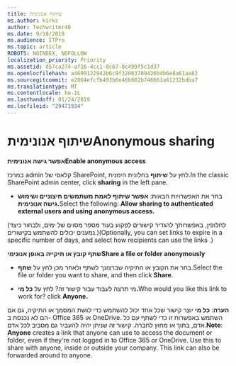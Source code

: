 ```yaml
---
title: שיתוף אנונימית
ms.author: kirks
author: Techwriter40
ms.date: 9/18/2018
ms.audience: ITPro
ms.topic: article
ROBOTS: NOINDEX, NOFOLLOW
localization_priority: Priority
ms.assetid: d57ca274-af16-4cc1-8c67-8c499f5c1d37
ms.openlocfilehash: a4699122942b6c9f32063709426b4b6e8a61aa82
ms.sourcegitcommit: e2864efcfb493b6e46b662b746661a61232bdba7
ms.translationtype: MT
ms.contentlocale: he-IL
ms.lasthandoff: 01/24/2019
ms.locfileid: "29471934"
---
```

# <a name="anonymous-sharing"></a><span data-ttu-id="190ec-102">שיתוף אנונימית</span><span class="sxs-lookup"><span data-stu-id="190ec-102">Anonymous sharing</span></span>

 <span data-ttu-id="190ec-103">**אפשר גישה אנונימית**</span><span class="sxs-lookup"><span data-stu-id="190ec-103">**Enable anonymous access**</span></span>
  
<span data-ttu-id="190ec-104">במרכז admin קלאסי של SharePoint, לחץ על **שיתוף** בחלונית הימנית.</span><span class="sxs-lookup"><span data-stu-id="190ec-104">In the classic SharePoint admin center, click **sharing** in the left pane.</span></span> 
  
- <span data-ttu-id="190ec-105">בחר את האפשרויות הבאות: **אפשר שיתוף לאמת משתמשים חיצוניים ושימוש גישה אנונימית.**</span><span class="sxs-lookup"><span data-stu-id="190ec-105">Select the following: **Allow sharing to authenticated external users and using anonymous access.**</span></span>
  
<span data-ttu-id="190ec-106">(לחלופין, באפשרותך להגדיר קישורים לפקוע בעוד מספר מסוים של ימים, ולבחור כיצד נמענים יכולים להשתמש בקישורים.)</span><span class="sxs-lookup"><span data-stu-id="190ec-106">(Optionally, you can set links to expire in a specific number of days, and select how recipients can use the links .)</span></span>
    
 <span data-ttu-id="190ec-107">**שתף קובץ או תיקייה באופן אנונימי**</span><span class="sxs-lookup"><span data-stu-id="190ec-107">**Share a file or folder anonymously**</span></span>
  
- <span data-ttu-id="190ec-108">בחר את הקובץ או התיקיה שברצונך לשתף ולאחר מכן לחץ על **שתף**.</span><span class="sxs-lookup"><span data-stu-id="190ec-108">Select the file or folder you want to share, and then click **Share**.</span></span> 
    
- <span data-ttu-id="190ec-109">מי תרצה לעבוד עבור קישור זה? לחץ על **כל מי.**</span><span class="sxs-lookup"><span data-stu-id="190ec-109">Who would you like this link to work for? click **Anyone.**</span></span>
  
 <span data-ttu-id="190ec-p101">**הערה**: **כל מי** יוצר קישור שכל אחד יכול להשתמש כדי לגשת המסמך או התיקיה, גם אם הם לא נכנסת ב- Office 365 או OneDrive. השתמש באפשרות זו כדי לשתף עם כל אדם, בתוך או מחוץ לחברה. קישור זה שניתן יהיה להעביר גם מסביב לכל אדם.</span><span class="sxs-lookup"><span data-stu-id="190ec-p101">**Note**: **Anyone** creates a link that anyone can use to access the document or folder, even if they're not logged in to Office 365 or OneDrive. Use this to share with anyone, inside or outside your company. This link can also be forwarded around to anyone.</span></span> 
    

